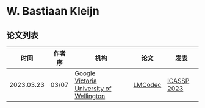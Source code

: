 # W. Bastiaan Kleijn

## 论文列表

| 时间 | 作者序 | 机构 | 论文 | 发表 |
|:-:|:-:|---|---|---|
| 2023.03.23 | 03/07 | [Google](../Institutions/USA-Google.md)<br>[Victoria University of Wellington](../Institutions/NZL-VUW_新西兰惠灵顿维多利亚大学.md) | [LMCodec](../Models/Speech_Neural_Codec/2023.03.23_LMCodec.md) | [ICASSP 2023](../Publications/ICASSP.md) |
